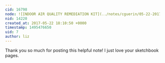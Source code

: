 ```yaml
---
cid: 16798
node: ![INDOOR AIR QUALITY REMEDIATION KIT](../notes/cguerin/05-22-2017/indoor-air-quality-remediation-kit)
nid: 14220
created_at: 2017-05-22 18:10:50 +0000
timestamp: 1495476650
uid: 7
author: liz
---
```


Thank you so much for posting this helpful note! I just love your sketchbook pages. 